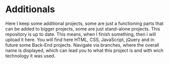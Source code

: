 # Additionals
Here I keep some additional projects, some are just a functioning parts that can be added to bigger projects, some are just stand-alone projects.
This repository is up to date. This means, when I finish something, then i will upload it here.
You will find here HTML, CSS, JavaScript, jQuery and in future some Back-End projects.
Navigate via branches, where the overall name is displayed, which can lead you to what this project is and with wich technology it was used.

